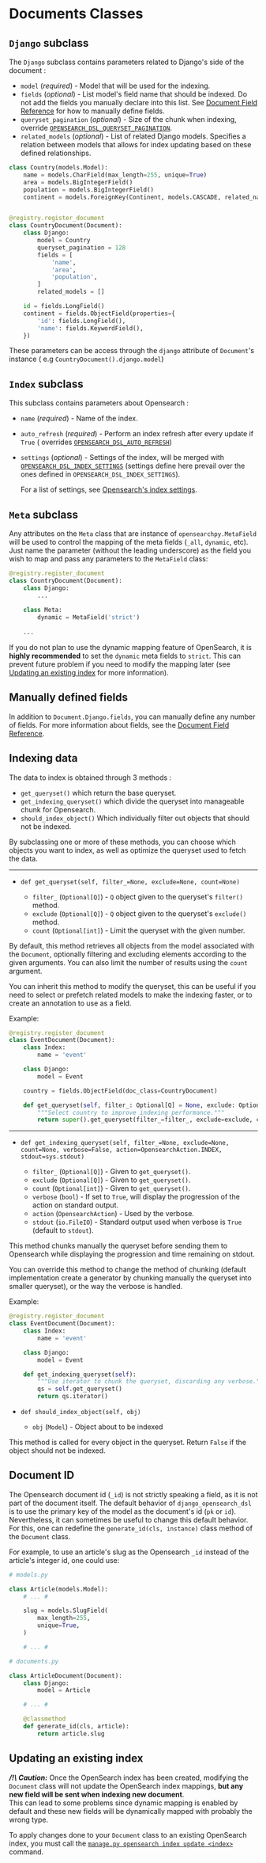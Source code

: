 Documents Classes
================

## `Django` subclass

The `Django` subclass contains parameters related to Django's side of the document :

* `model` (*required*) - Model that will be used for the indexing.
* `fields` (*optional*) - List model's field name that should be indexed. Do not add the fields you manually declare
  into this list. See [Document Field Reference](fields.md) for how to manually define fields.
* `queryset_pagination` (*optional*) - Size of the chunk when indexing,
  override [`OPENSEARCH_DSL_QUERYSET_PAGINATION`](settings.md#opensearch_dsl_queryset_pagination.md).
* `related_models` (*optional*) - List of related Django models. Specifies a relation between models that allows for
  index updating based on these defined relationships.

```python
class Country(models.Model):
    name = models.CharField(max_length=255, unique=True)
    area = models.BigIntegerField()
    population = models.BigIntegerField()
    continent = models.ForeignKey(Continent, models.CASCADE, related_name="countries")


@registry.register_document
class CountryDocument(Document):
    class Django:
        model = Country
        queryset_pagination = 128
        fields = [
            'name',
            'area',
            'population',
        ]
        related_models = []

    id = fields.LongField()
    continent = fields.ObjectField(properties={
        'id': fields.LongField(),
        'name': fields.KeywordField(),
    })
```

These parameters can be access through the `django` attribute of `Document`'s instance (
e.g `CountryDocument().django.model`)

## `Index` subclass

This subclass contains parameters about Opensearch :

* `name` (*required*) - Name of the index.
* `auto_refresh` (*required*) - Perform an index refresh after every update if `True` (
  overrides [`OPENSEARCH_DSL_AUTO_REFRESH`](settings.md#opensearch_dsl_auto_refresh))
* `settings` (*optional*) - Settings of the index, will be merged
  with [`OPENSEARCH_DSL_INDEX_SETTINGS`](settings.md#opensearch_dsl_index_settings) (settings define here prevail over
  the ones defined in `OPENSEARCH_DSL_INDEX_SETTINGS`).

  For a list of settings,
  see [Opensearch's index settings](https://opensearch.org/docs/latest/opensearch/rest-api/index-apis/create-index/#index-settings).

## `Meta` subclass

Any attributes on the `Meta` class that are instance of `opensearchpy.MetaField` will be used to control the mapping of
the meta fields (`_all`, `dynamic`, etc).  
Just name the parameter (without the leading underscore) as the field you wish to map and pass any parameters to the
`MetaField` class:

```python
@registry.register_document
class CountryDocument(Document):
    class Django:
        ...
    
    class Meta:
        dynamic = MetaField('strict')
    
    ...
```

If you do not plan to use the dynamic mapping feature of OpenSearch, it is **highly recommended** to set the `dynamic`
meta fields to `strict`. This can prevent future problem if you need to modify the mapping later (see 
[Updating an existing index](document.md#updating-an-existing-index) for more information).



## Manually defined fields

In addition to `Document.Django.fields`, you can manually define any number of fields. For more information about
fields, see the [Document Field Reference](fields.md).

## Indexing data

The data to index is obtained through 3 methods :

* `get_queryset()` which return the base queryset.
* `get_indexing_queryset()` which divide the queryset into manageable chunk for Opensearch.
* `should_index_object()` Which individually filter out objects that should not be indexed.

By subclassing one or more of these methods, you can choose which objects you want to index, as well as optimize the
queryset used to fetch the data.

---

* `def get_queryset(self, filter_=None, exclude=None, count=None)`

    * `filter_` (`Optional[Q]`) - `Q` object given to the queryset's `filter()` method.
    * `exclude` (`Optional[Q]`) - `Q` object given to the queryset's `exclude()` method.
    * `count` (`Optional[int]`) - Limit the queryset with the given number.

By default, this method retrieves all objects from the model associated with the `Document`, optionally filtering and
excluding elements according to the given arguments. You can also limit the number of results using the `count` argument.

You can inherit this method to modify the queryset, this can be useful if you need to select or prefetch related models
to make the indexing faster, or to create an annotation to use as a field.

Example:

```python
@registry.register_document
class EventDocument(Document):
    class Index:
        name = 'event'

    class Django:
        model = Event

    country = fields.ObjectField(doc_class=CountryDocument)

    def get_queryset(self, filter_: Optional[Q] = None, exclude: Optional[Q] = None, count: int = 0) -> QuerySet:
        """Select country to improve indexing performance."""
        return super().get_queryset(filter_=filter_, exclude=exclude, count=count).select_related('country')
```

---

* `def get_indexing_queryset(self, filter_=None, exclude=None, count=None, verbose=False, action=OpensearchAction.INDEX, stdout=sys.stdout)`

    * `filter_` (`Optional[Q]`) - Given to `get_queryset()`.
    * `exclude` (`Optional[Q]`) - Given to `get_queryset()`.
    * `count` (`Optional[int]`) - Given to `get_queryset()`.
    * `verbose` (`bool`) - If set to `True`, will display the progression of the action on standard output.
    * `action` (`OpensearchAction`) - Used by the verbose.
    * `stdout` (`io.FileIO`) - Standard output used when verbose is `True` (default to `stdout`).

This method chunks manually the queryset before sending them to Opensearch while displaying the progression and time
remaining on stdout.

You can override this method to change the method of chunking (default implementation create a generator by chunking
manually the queryset into smaller queryset), or the way the verbose is handled.

Example:

```python
@registry.register_document
class EventDocument(Document):
    class Index:
        name = 'event'

    class Django:
        model = Event

    def get_indexing_queryset(self):
        """Use iterator to chunk the queryset, discarding any verbose."""
        qs = self.get_queryset()
        return qs.iterator()
```

* `def should_index_object(self, obj)`

    * `obj` (`Model`) - Object about to be indexed

This method is called for every object in the queryset. Return `False` if the object should not be indexed.


## Document ID

The Opensearch document id (`_id`) is not strictly speaking a field, as it is not part of the document itself. The
default behavior of `django_opensearch_dsl` is to use the primary key of the model as the document's id (`pk` or `id`).
Nevertheless, it can sometimes be useful to change this default behavior. For this, one can redefine
the `generate_id(cls, instance)` class method of the `Document` class.

For example, to use an article's slug as the Opensearch `_id` instead of the article's integer id, one could use:

```python
# models.py

class Article(models.Model):
    # ... #

    slug = models.SlugField(
        max_length=255,
        unique=True,
    )

    # ... #
```

```python
# documents.py

class ArticleDocument(Document):
    class Django:
        model = Article

    # ... #

    @classmethod
    def generate_id(cls, article):
        return article.slug
```

## Updating an existing index

***/!\ Caution:*** Once the OpenSearch index has been created, modifying the `Document` class will not update the
OpenSearch index mappings, **but any new field will be sent when indexing new document**.  
This can lead to some problems since dynamic mapping is enabled by default and these new fields will be dynamically
mapped with probably the wrong type.

To apply changes done to your `Document` class to an existing OpenSearch index, you must call the
[`manage.py opensearch index update <index>`](management.md#index-subcommand) command.
